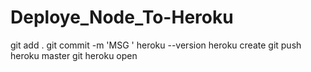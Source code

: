 # Deploye_Node_To-Heroku


  git add .
  git commit -m 'MSG '
  heroku --version
  heroku create
  git push heroku master
  git heroku open
